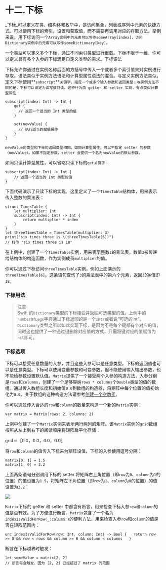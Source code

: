 # 十二.下标

_下标_可以定义在类、结构体和枚举中，是访问集合，列表或序列中元素的快捷方式。可以使用下标的索引，设置和获取值，而不需要再调用对应的存取方法。举例来说，用下标访问一个`Array实例中的元素可以写作someArray[index]，访问Dictionary实例中的元素可以写作someDictionary[key]。`

一个类型可以定义多个下标，通过不同索引类型进行重载。下标不限于一维，你可以定义具有多个入参的下标满足自定义类型的需求。下标语法

下标允许你通过在实例名称后面的方括号中传入一个或者多个索引值来对实例进行存取。语法类似于实例方法语法和计算型属性语法的混合。与定义实例方法类似，定义下标使用**`subscript`**`关键字，指定一个或多个输入参数和返回类型；与实例方法不同的是，下标可以设定为读写或只读。这种行为由 getter 和 setter 实现，有点类似计算型属性：`

```
subscript(index: Int) -> Int {
    get {
      // 返回一个适当的 Int 类型的值
    }

    set(newValue) {
      // 执行适当的赋值操作
    }
}
```

`newValue的类型和下标的返回类型相同。如同计算型属性，可以不指定 setter 的参数（newValue）。如果不指定参数，setter 会提供一个名为newValue的默认参数。`

如同只读计算型属性，可以省略只读下标的`get关键字：`

```
subscript(index: Int) -> Int {
    // 返回一个适当的 Int 类型的值
}
```

下面代码演示了只读下标的实现，这里定义了一个`TimesTable`结构体，用来表示传入整数的乘法表：

```
struct TimesTable {
    let multiplier: Int
    subscript(index: Int) -> Int {
        return multiplier * index
    }
}
let threeTimesTable = TimesTable(multiplier: 3)
print("six times three is \(threeTimesTable[6])")
// 打印 "six times three is 18"
```

在上例中，创建了一个`TimesTable`实例，用来表示整数`3`的乘法表。数值`3`被传递给结构体的构造函数，作为实例成员`multiplier`的值。

你可以通过下标访问`threeTimesTable`实例，例如上面演示的`threeTimesTable[6]`。这条语句查询了`3`的乘法表中的第六个元素，返回`3`的`6`倍即`18`。

### 下标用法

> 注意  
> Swift 的`Dictionary`类型的下标接受并返回可选类型的值。上例中的`numberOfLegs`字典通过下标返回的是一个`Int?`或者说“可选的int”。`Dictionary`类型之所以如此实现下标，是因为不是每个键都有个对应的值，同时这也提供了一种通过键删除对应值的方式，只需将键对应的值赋值为`nil`即可。

### 下标选项

下标可以接受任意数量的入参，并且这些入参可以是任意类型。下标的返回值也可以是任意类型。下标可以使用变量参数和可变参数，但不能使用输入输出参数，也不能给参数设置默认值。`Matrix`提供了一个接受两个入参的构造方法，入参分别是`rows`和`columns`，创建了一个足够容纳`rows * columns`个`Double`类型的值的数组。通过传入数组长度和初始值`0.0`到数组的构造器，将矩阵中每个位置的值初始化为`0.0`。关于数组的这种构造方法请参考[创建一个空数组](http://wiki.jikexueyuan.com/project/swift/chapter2/04_Collection_Types.html#creating_an_empty_array)。

你可以通过传入合适的`row`和`column`的数量来构造一个新的`Matrix`实例：

```
var matrix = Matrix(rows: 2, columns: 2)
```

上例中创建了一个`Matrix`实例来表示两行两列的矩阵。该`Matrix`实例的`grid`数组按照从左上到右下的阅读顺序将矩阵扁平化存储：

 grid＝［0.0，0.0，0.0，0.0］  
  
将`row`和`column`的值传入下标来为矩阵设值，下标的入参使用逗号分隔：

```
matrix[0, 1] = 1.5
matrix[1, 0] = 3.2
```

上面两条语句分别调用下标的 setter 将矩阵右上角位置（即`row`为`0`、`column`为`1`的位置）的值设置为`1.5`，将矩阵左下角位置（即`row`为`1`、`column`为`0`的位置）的值设置为`3.2`：

![](https://developer.apple.com/library/prerelease/ios/documentation/Swift/Conceptual/Swift_Programming_Language/Art/subscriptMatrix02_2x.png)

`Matrix`下标的 getter 和 setter 中都含有断言，用来检查下标入参`row`和`column`的值是否有效。为了方便进行断言，`Matrix`包含了一个名为`indexIsValidForRow(_:column:)`的便利方法，用来检查入参`row`和`column`的值是否在矩阵范围内：

`unc indexIsValidForRow(row: Int, column: Int) -> Bool {  
    return row >= 0 && row < rows && column >= 0 && column < columns  
}`

断言在下标越界时触发：

```
let someValue = matrix[2, 2]
// 断言将会触发，因为 [2, 2] 已经超过了 matrix 的范围
```

  
  




